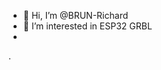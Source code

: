 - 👋 Hi, I’m @BRUN-Richard
- 👀 I’m interested in ESP32 GRBL
-
.


<!---
BRUN-Richard/BRUN-Richard is a ✨ special ✨ repository because its `README.md` (this file) appears on your GitHub profile.
You can click the Preview link to take a look at your changes.
--->
